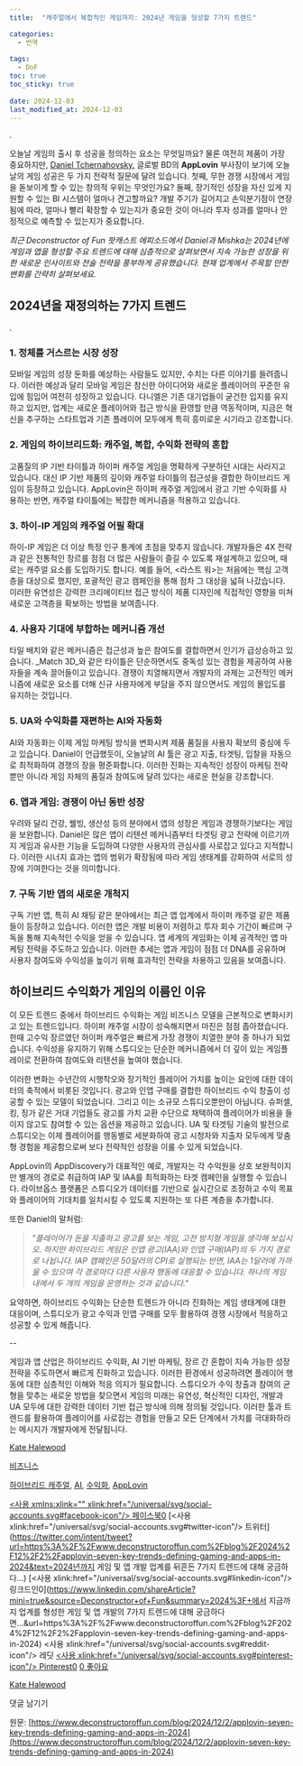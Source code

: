```yaml
---
title:  "캐주얼에서 복합적인 게임까지: 2024년 게임을 형성할 7가지 트렌드"

categories:
  - 번역
  
tags:
  - DoF
toc: true
toc_sticky: true
 
date: 2024-12-03
last_modified_at: 2024-12-03
---
```

.

오늘날 게임의 출시 후 성공을 정의하는 요소는 무엇일까요? 물론 여전히 제품이 가장 중요하지만, [Daniel Tchernahovsky,](https://www.linkedin.com/in/danieltchernahovsky/) 글로벌 BD의 **AppLovin** 부사장이 보기에 오늘날의 게임 성공은 두 가지 전략적 질문에 달려 있습니다. 첫째, 무한 경쟁 시장에서 게임을 돋보이게 할 수 있는 창의적 우위는 무엇인가요? 둘째, 장기적인 성장을 자신 있게 지원할 수 있는 BI 시스템이 얼마나 견고할까요? 개발 주기가 길어지고 손익분기점이 연장됨에 따라, 얼마나 빨리 확장할 수 있는지가 중요한 것이 아니라 투자 성과를 얼마나 안정적으로 예측할 수 있는지가 중요합니다.

_최근 Deconstructor of Fun 팟캐스트 에피소드에서 Daniel과 Mishka는 2024년에 게임과 앱을 형성할 주요 트렌드에 대해 심층적으로 살펴보면서 지속 가능한 성장을 위한 새로운 인사이트와 전술 전략을 풍부하게 공유했습니다. 현재 업계에서 주목할 만한 변화를 간략히 살펴보세요._

## 2024년을 재정의하는 7가지 트렌드

.

### **1\. 정체를 거스르는 시장 성장**

모바일 게임의 성장 둔화를 예상하는 사람들도 있지만, 수치는 다른 이야기를 들려줍니다. 이러한 예상과 달리 모바일 게임은 참신한 아이디어와 새로운 플레이어의 꾸준한 유입에 힘입어 여전히 성장하고 있습니다. 다니엘은 기존 대기업들이 굳건한 입지를 유지하고 있지만, 업계는 새로운 플레이어와 접근 방식을 환영할 만큼 역동적이며, 지금은 혁신을 추구하는 스타트업과 기존 플레이어 모두에게 특히 흥미로운 시기라고 강조합니다.

### **2\. 게임의 하이브리드화: 캐주얼, 복합, 수익화 전략의 혼합**

고품질의 IP 기반 타이틀과 하이퍼 캐주얼 게임을 명확하게 구분하던 시대는 사라지고 있습니다. 대신 IP 기반 제품의 깊이와 캐주얼 타이틀의 접근성을 결합한 하이브리드 게임이 등장하고 있습니다. AppLovin은 하이퍼 캐주얼 게임에서 광고 기반 수익화를 사용하는 반면, 캐주얼 타이틀에는 복잡한 메커니즘을 적용하고 있습니다.

### **3\. 하이-IP 게임의 캐주얼 어필 확대**

하이-IP 게임은 더 이상 특정 인구 통계에 초점을 맞추지 않습니다. 개발자들은 4X 전략과 같은 전통적인 장르를 점점 더 많은 사람들이 즐길 수 있도록 재설계하고 있으며, 때로는 캐주얼 요소를 도입하기도 합니다. 예를 들어, <라스트 워>는 처음에는 핵심 고객층을 대상으로 했지만, 포괄적인 광고 캠페인을 통해 점차 그 대상을 넓혀 나갔습니다. 이러한 유연성은 강력한 크리에이티브 접근 방식이 제품 디자인에 직접적인 영향을 미쳐 새로운 고객층을 확보하는 방법을 보여줍니다.

### **4\. 사용자 기대에 부합하는 메커니즘 개선**

타일 배치와 같은 메커니즘은 접근성과 높은 참여도를 결합하면서 인기가 급상승하고 있습니다. _Match 3D_와 같은 타이틀은 단순하면서도 중독성 있는 경험을 제공하여 사용자들을 계속 끌어들이고 있습니다. 경쟁이 치열해지면서 개발자의 과제는 고전적인 메커니즘에 새로운 요소를 더해 신규 사용자에게 부담을 주지 않으면서도 게임의 몰입도를 유지하는 것입니다.

### **5\. UA와 수익화를 재편하는 AI와 자동화**

AI와 자동화는 이제 게임 마케팅 방식을 변화시켜 제품 품질을 사용자 확보의 중심에 두고 있습니다. Daniel이 언급했듯이, 오늘날의 AI 툴은 광고 지출, 타겟팅, 입찰을 자동으로 최적화하여 경쟁의 장을 평준화합니다. 이러한 진화는 지속적인 성장이 마케팅 전략뿐만 아니라 게임 자체의 품질과 참여도에 달려 있다는 새로운 현실을 강조합니다.

### **6\. 앱과 게임: 경쟁이 아닌 동반 성장**

우려와 달리 건강, 웰빙, 생산성 등의 분야에서 앱의 성장은 게임과 경쟁하기보다는 게임을 보완합니다. Daniel은 많은 앱이 리텐션 메커니즘부터 타겟팅 광고 전략에 이르기까지 게임과 유사한 기능을 도입하여 다양한 사용자의 관심사를 사로잡고 있다고 지적합니다. 이러한 시너지 효과는 앱의 범위가 확장됨에 따라 게임 생태계를 강화하여 서로의 성장에 기여한다는 것을 의미합니다.

### **7\. 구독 기반 앱의 새로운 개척지**

구독 기반 앱, 특히 AI 채팅 같은 분야에서는 최근 앱 업계에서 하이퍼 캐주얼 같은 제품들이 등장하고 있습니다. 이러한 앱은 개발 비용이 저렴하고 투자 회수 기간이 빠르며 구독을 통해 지속적인 수익을 얻을 수 있습니다. 앱 세계의 게임화는 이제 공격적인 앱 마케팅 전략을 주도하고 있습니다. 이러한 추세는 앱과 게임이 점점 더 DNA를 공유하며 사용자 참여도와 수익성을 높이기 위해 효과적인 전략을 차용하고 있음을 보여줍니다.

## 하이브리드 수익화가 게임의 이름인 이유

이 모든 트렌드 중에서 하이브리드 수익화는 게임 비즈니스 모델을 근본적으로 변화시키고 있는 트렌드입니다. 하이퍼 캐주얼 시장이 성숙해지면서 마진은 점점 좁아졌습니다. 한때 고수익 장르였던 하이퍼 캐주얼은 빠르게 가장 경쟁이 치열한 분야 중 하나가 되었습니다. 수익성을 유지하기 위해 스튜디오는 단순한 메커니즘에서 더 깊이 있는 게임플레이로 전환하여 참여도와 리텐션을 높여야 했습니다.

이러한 변화는 수년간의 시행착오와 장기적인 플레이어 가치를 높이는 요인에 대한 데이터의 축적에서 비롯된 것입니다. 광고와 인앱 구매를 결합한 하이브리드 수익 창출이 성공할 수 있는 모델이 되었습니다. 그리고 이는 소규모 스튜디오뿐만이 아닙니다. 슈퍼셀, 킹, 징가 같은 거대 기업들도 광고를 가치 교환 수단으로 채택하여 플레이어가 비용을 들이지 않고도 참여할 수 있는 옵션을 제공하고 있습니다. UA 및 타겟팅 기술의 발전으로 스튜디오는 이제 플레이어를 행동별로 세분화하여 광고 시청자와 지출자 모두에게 맞춤형 경험을 제공함으로써 보다 전략적인 성장을 이룰 수 있게 되었습니다.

AppLovin의 AppDiscovery가 대표적인 예로, 개발자는 각 수익원을 상호 보완적이지만 별개의 경로로 취급하여 IAP 및 IAA를 최적화하는 타겟 캠페인을 실행할 수 있습니다. 라이브옵스 플랫폼은 스튜디오가 데이터를 기반으로 실시간으로 조정하고 수익 목표와 플레이어의 기대치를 일치시킬 수 있도록 지원하는 또 다른 계층을 추가합니다.

또한 Daniel의 말처럼:

> _"플레이어가 돈을 지출하고 광고를 보는 게임, 고전 방치형 게임을 생각해 보십시오. 하지만 하이브리드 게임은 인앱 광고(IAA)와 인앱 구매(IAP)의 두 가지 경로로 나뉩니다. IAP 캠페인은 50달러의 CPI로 실행되는 반면, IAA는 1달러에 가까울 수 있으며 각 경로마다 다른 사용자 행동에 대응할 수 있습니다. 하나의 게임 내에서 두 개의 게임을 운영하는 것과 같습니다."_

요약하면, 하이브리드 수익화는 단순한 트렌드가 아니라 진화하는 게임 생태계에 대한 대응이며, 스튜디오가 광고 수익과 인앱 구매를 모두 활용하여 경쟁 시장에서 적응하고 성공할 수 있게 해줍니다.

\--

게임과 앱 산업은 하이브리드 수익화, AI 기반 마케팅, 장르 간 혼합이 지속 가능한 성장 전략을 주도하면서 빠르게 진화하고 있습니다. 이러한 환경에서 성공하려면 플레이어 행동에 대한 심층적인 이해와 적응 의지가 필요합니다. 스튜디오가 수익 창출과 참여의 균형을 맞추는 새로운 방법을 찾으면서 게임의 미래는 유연성, 혁신적인 디자인, 개발과 UA 모두에 대한 강력한 데이터 기반 접근 방식에 의해 정의될 것입니다. 이러한 툴과 트렌드를 활용하여 플레이어를 사로잡는 경험을 만들고 모든 단계에서 가치를 극대화하라는 메시지가 개발자에게 전달됩니다.

[Kate Halewood](https://www.deconstructoroffun.com/blog?author=64fac051cc1f4641a7e24254)

[비즈니스](https://www.deconstructoroffun.com/blog/category/Business)

[하이브리드 캐주얼](https://www.deconstructoroffun.com/blog/tag/hybrid-casual), [AI](https://www.deconstructoroffun.com/blog/tag/AI), [수익화](https://www.deconstructoroffun.com/blog/tag/monetization), [AppLovin](https://www.deconstructoroffun.com/blog/tag/AppLovin)

[<사용 xmlns:xlink="" xlink:href="/universal/svg/social-accounts.svg#facebook-icon"/> 페이스북0](https://www.facebook.com/sharer/sharer.php?u=https%3A%2F%2Fwww.deconstructoroffun.com%2Fblog%2F2024%2F12%2F2%2Fapplovin-seven-key-trends-defining-gaming-and-apps-in-2024) [<사용 xlink:href="/universal/svg/social-accounts.svg#twitter-icon"/> 트위터](https://twitter.com/intent/tweet?url=https%3A%2F%2Fwww.deconstructoroffun.com%2Fblog%2F2024%2F12%2F2%2Fapplovin-seven-key-trends-defining-gaming-and-apps-in-2024&text=2024년까지 게임 및 앱 개발 업계를 뒤흔든 7가지 트렌드에 대해 궁금하다...) [<사용 xlink:href="/universal/svg/social-accounts.svg#linkedin-icon"/> 링크드인0](https://www.linkedin.com/shareArticle?mini=true&source=Deconstructor+of+Fun&summary=2024%3F+에서 지금까지 업계를 형성한 게임 및 앱 개발의 7가지 트렌드에 대해 궁금하다면...&url=https%3A%2F%2Fwww.deconstructoroffun.com%2Fblog%2F2024%2F12%2F2%2Fapplovin-seven-key-trends-defining-gaming-and-apps-in-2024) [](https://www.reddit.com/submit?url=https%3A%2F%2Fwww.deconstructoroffun.com%2Fblog%2F2024%2F12%2F2%2Fapplovin-seven-key-trends-defining-gaming-and-apps-in-2024)<사용 xlink:href="/universal/svg/social-accounts.svg#reddit-icon"/> 레딧 [<사용 xlink:href="/universal/svg/social-accounts.svg#pinterest-icon"/> Pinterest0](https://www.pinterest.com/pin/create/link/?description=Curious+about+the+seven+trends+in+gaming+and+app+개발+that+has+happened+so+far+in+2024%3F+...&media=https://images.squarespace-cdn.com/content/v1/58af450eb3db2b0582612f1d/1733132149969-KGYVS2LAEFHM7V2FU4NE/unsplash-image-AZ90hSO6ORw.jpg&url=https%3A%2F%2Fwww.deconstructoroffun.com%2Fblog%2F2024%2F12%2F2%2Fapplovin-seven-key-trends-defining-gaming-and-apps-in-2024) [0 좋아요](#)

[](https://www.deconstructoroffun.com/blog?author=64fac051cc1f4641a7e24254)

[Kate Halewood](https://www.deconstructoroffun.com/blog?author=64fac051cc1f4641a7e24254)

댓글 남기기

원문: [https://www.deconstructoroffun.com/blog/2024/12/2/applovin-seven-key-trends-defining-gaming-and-apps-in-2024](https://www.deconstructoroffun.com/blog/2024/12/2/applovin-seven-key-trends-defining-gaming-and-apps-in-2024)